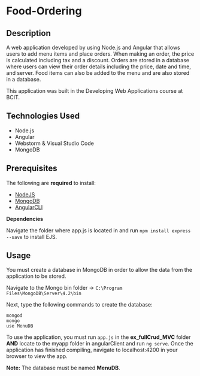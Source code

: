 # Food-Ordering

## Description
A web application developed by using Node.js and Angular that allows users to add menu items and place orders. When making an order, the price is calculated including tax and a discount. Orders are stored in a database where users can view their order details including the price, date and time, and server. Food items can also be added to the menu and are also stored in a database.

This application was built in the Developing Web Applications course at BCIT.

## Technologies Used
- Node.js
- Angular
- Webstorm & Visual Studio Code
- MongoDB

## Prerequisites
The following are **required** to install:
  - [NodeJS](https://nodejs.org/en/)
  - [MongoDB](https://www.mongodb.com/try/download/community)
  - [AngularCLI](https://cli.angular.io/)
  
**Dependencies**

Navigate the folder where app.js is located in and run `npm install express --save` to install EJS.

## Usage
You must create a database in MongoDB in order to allow the data from the application to be stored.

Navigate to the Mongo bin folder -> `C:\Program Files\MongoDB\Server\4.2\bin`

Next, type the following commands to create the database: 

```
mongod
mongo
use MenuDB
```

To use the application, you must run `app.js` in the **ex_fullCrud_MVC** folder **AND** locate to the myapp folder in angularClient and run `ng serve`. Once the application has finished compiling, navigate to localhost:4200 in your browser to view the app.


**Note:** The database must be named **MenuDB**.
